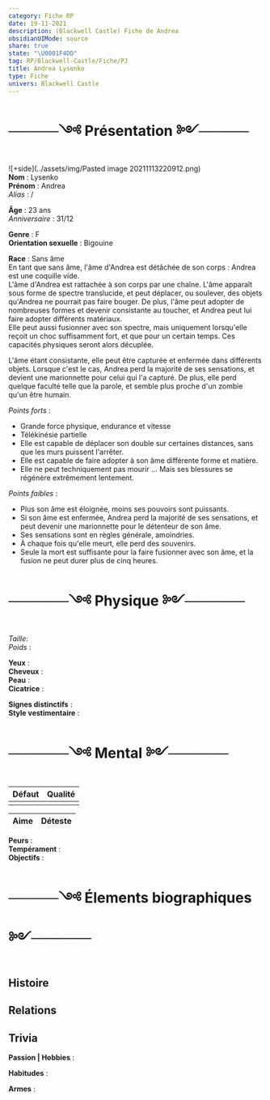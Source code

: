 ```yaml
---
category: Fiche RP
date: 19-11-2021
description: (Blackwell Castle) Fiche de Andrea
obsidianUIMode: source
share: true
state: "\U0001F4DD"
tag: RP/Blackwell-Castle/Fiche/PJ
title: Andrea Lysenko
type: Fiche
univers: Blackwell Castle
---
```


# ─────༺ Présentation ༻─────  
![+side](../assets/img/Pasted image 20211113220912.png)  
**Nom** : Lysenko  
**Prénom** : Andrea  
*Alias* : /  
  
**Âge** : 23 ans  
*Anniversaire* : 31/12  
  
**Genre** : F  
**Orientation sexuelle** : Bigouine  
  
**Race** : Sans âme  
En tant que sans âme, l'âme d'Andrea est détâchée de son corps : Andrea est une coquille vide.   
L'âme d'Andrea est rattachée à son corps par une chaîne. L'âme apparaît sous forme de spectre translucide, et peut déplacer, ou soulever, des objets qu'Andrea ne pourrait pas faire bouger. De plus, l'âme peut adopter de nombreuses formes et devenir consistante au toucher, et Andrea peut lui faire adopter différents matériaux.  
Elle peut aussi fusionner avec son spectre, mais uniquement lorsqu'elle reçoit un choc suffisamment fort, et que pour un certain temps. Ces capacités physiques seront alors décuplée.  
  
L'âme étant consistante, elle peut être capturée et enfermée dans différents objets. Lorsque c'est le cas, Andrea perd la majorité de ses sensations, et devient une marionnette pour celui qui l'a capturé. De plus, elle perd quelque faculté telle que la parole, et semble plus proche d'un zombie qu'un être humain.  
  
*Points forts* :   
- Grande force physique, endurance et vitesse  
- Télékinésie partielle  
- Elle est capable de déplacer son double sur certaines distances, sans que les murs puissent l'arrêter.   
- Elle est capable de faire adopter à son âme différente forme et matière.   
- Elle ne peut techniquement pas mourir … Mais ses blessures se régénère extrêmement lentement.  
  
*Points faibles* :  
- Plus son âme est éloignée, moins ses pouvoirs sont puissants.  
- Si son âme est enfermée, Andrea perd la majorité de ses sensations, et peut devenir une marionnette pour le détenteur de son âme.  
- Ses sensations sont en règles générale, amoindries.   
- À chaque fois qu'elle meurt, elle perd des souvenirs.   
- Seule la mort est suffisante pour la faire fusionner avec son âme, et la fusion ne peut durer plus de cinq heures.   
  
# ──────༺ Physique ༻──────  
*Taille*:   
*Poids* :   
  
**Yeux** :   
**Cheveux** :   
**Peau** :   
**Cicatrice** :   
  
**Signes distinctifs** :  
**Style vestimentaire** :   
  
  
# ──────༺ Mental ༻──────  
| Défaut | Qualité |  
| ------ | ------- |  
|        |         |  
  
| Aime | Déteste |  
| ---- | ------- |  
  
**Peurs** :   
**Tempérament** :   
**Objectifs** :   
  
# ─────༺ Élements biographiques ༻──────  
## Histoire  
  
## Relations  
  
## Trivia  
**Passion | Hobbies** :  
  
**Habitudes** :  
  
**Armes** :